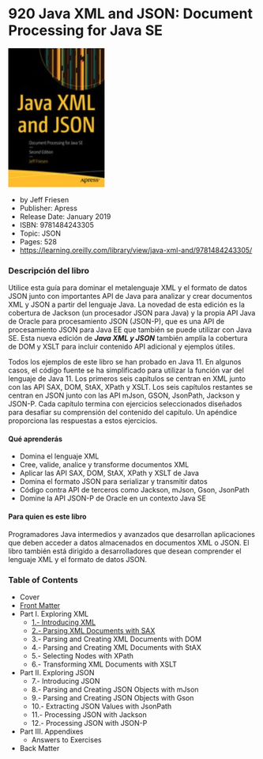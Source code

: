 # 920 Java XML and JSON: Document Processing for Java SE

![920-portada](920_Java_XML_and_JSON/images/920-portada.png)

* by Jeff Friesen
* Publisher: Apress
* Release Date: January 2019
* ISBN: 9781484243305
* Topic: JSON
* Pages: 528
* https://learning.oreilly.com/library/view/java-xml-and/9781484243305/

### Descripción del libro

Utilice esta guía para dominar el metalenguaje XML y el formato de datos JSON junto con importantes API de Java para analizar y crear documentos XML y JSON a partir del lenguaje Java. La novedad de esta edición es la cobertura de Jackson (un procesador JSON para Java) y la propia API Java de Oracle para procesamiento JSON (JSON-P), que es una API de procesamiento JSON para Java EE que también se puede utilizar con Java SE. Esta nueva edición de ***Java XML y JSON*** también amplía la cobertura de DOM y XSLT para incluir contenido API adicional y ejemplos útiles.

Todos los ejemplos de este libro se han probado en Java 11. En algunos casos, el código fuente se ha simplificado para utilizar la función var del lenguaje de Java 11. Los primeros seis capítulos se centran en XML junto con las API SAX, DOM, StAX, XPath y XSLT. Los seis capítulos restantes se centran en JSON junto con las API mJson, GSON, JsonPath, Jackson y JSON-P. Cada capítulo termina con ejercicios seleccionados diseñados para desafiar su comprensión del contenido del capítulo. Un apéndice proporciona las respuestas a estos ejercicios.

#### Qué aprenderás

* Domina el lenguaje XML
* Cree, valide, analice y transforme documentos XML
* Aplicar las API SAX, DOM, StAX, XPath y XSLT de Java
* Domina el formato JSON para serializar y transmitir datos
* Código contra API de terceros como Jackson, mJson, Gson, JsonPath
* Domine la API JSON-P de Oracle en un contexto Java SE

#### Para quien es este libro

Programadores Java intermedios y avanzados que desarrollan aplicaciones que deben acceder a datos almacenados en documentos XML o JSON. El libro también está dirigido a desarrolladores que desean comprender el lenguaje XML y el formato de datos JSON.

### Table of Contents

* Cover
* [Front Matter](920_Java_XML_and_JSON/00_Front_Matter.md)
* Part I. Exploring XML
   * [1.- Introducing XML](920_Java_XML_and_JSON/01_Introducing_XML.md)
   * [2.- Parsing XML Documents with SAX](920_Java_XML_and_JSON/02_Analisis_de_documentos_XML_con_SAX.md)
   * 3.- Parsing and Creating XML Documents with DOM
   * 4.- Parsing and Creating XML Documents with StAX
   * 5.- Selecting Nodes with XPath
   * 6.- Transforming XML Documents with XSLT
* Part II. Exploring JSON
   * 7.- Introducing JSON
   * 8.- Parsing and Creating JSON Objects with mJson
   * 9.- Parsing and Creating JSON Objects with Gson
   * 10.- Extracting JSON Values with JsonPath
   * 11.- Processing JSON with Jackson
   * 12.- Processing JSON with JSON-P
* Part III. Appendixes
   * Answers to Exercises
* Back Matter
